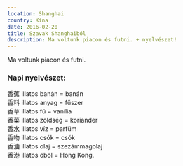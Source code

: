 ```yaml
---
location: Shanghai
country: Kína
date: 2016-02-20
title: Szavak Shanghaiból
description: Ma voltunk piacon és futni. + nyelvészet!
---
```

Ma voltunk piacon és futni.

### Napi nyelvészet:  

香蕉 illatos banán = banán  
香料 illatos anyag = fűszer  
香草 illatos fű = vanília  
香菜 illatos zöldség = koriander  
香水 illatos víz = parfüm  
香吻 illatos csók = csók  
香油 illatos olaj = szezámmagolaj  
香港 illatos öböl = Hong Kong.
